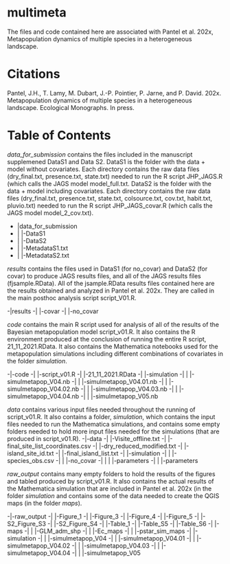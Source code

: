 # multimeta
The files and code contained here are associated with Pantel et al. 202x, Metapopulation dynamics of multiple species in a heterogeneous landscape.

# Citations
Pantel, J.H., T. Lamy, M. Dubart, J.-P. Pointier, P. Jarne, and P. David. 202x. Metapopulation dynamics of multiple species in a heterogeneous landscape. Ecological Monographs. In press.

# Table of Contents
*data_for_submission* contains the files included in the manuscript supplemened DataS1 and Data S2. DataS1 is the folder with the data + model without covariates. Each directory contains the raw data files (dry_final.txt, presence.txt, state.txt) needed to run the R script JHP_JAGS.R (which calls the JAGS model model_full.txt. DataS2 is the folder with the data + model including covariates. Each directory contains the raw data files (dry_final.txt, presence.txt, state.txt, colsource.txt, cov.txt, habit.txt, pluvio.txt) needed to run the R script JHP_JAGS_covar.R (which calls the JAGS model model_2_cov.txt).

- |data_for_submission
- | |-DataS1
- | |-DataS2
- | |-MetadataS1.txt
- | |-MetadataS2.txt

*results* contains the files used in DataS1 (for no_covar) and DataS2 (for covar) to produce JAGS results files, and all of the JAGS results files (fjsample.RData). All of the jsample.RData results files contained here are the results obtained and analyzed in Pantel et al. 202x. They are called in the main posthoc analysis script script_V01.R.

-|results
-| |-covar
-| |-no_covar

*code* contains the main R script used for analysis of all of the results of the Bayesian metapopulation model script_v01.R. It also contains the R environment produced at the conclusion of running the entire R script, 21_11_2021.RData. It also contains the Mathematica notebooks used for the metapopulation simulations including different combinations of covariates in the folder *simulation*.

-|-code
-| |-script_v01.R
-| |-21_11_2021.RData
-| |-simulation
-| | |-simulmetapop_V04.nb
-| | |-simulmetapop_V04.01.nb
-| | |-simulmetapop_V04.02.nb
-| | |-simulmetapop_V04.03.nb
-| | |-simulmetapop_V04.04.nb
-| | |-simulmetapop_V05.nb


*data* contains various input files needed throughout the running of script_v01.R. It also contains a folder, *simulation*, which contains the input files needed to run the Mathematica simulations, and contains some empty folders needed to hold more input files needed for the simulations (that are produced in script_v01.R).
-|-data
-| |-Visite_offline.txt
-| |-final_site_list_coordinates.csv
-| |-dry_reduced_modified.txt
-| |-island_site_id.txt
-| |-final_island_list.txt
-| |-simulation
-| | |-species_obs.csv
-| | |-no_covar
-| | | |-parameters
-| | |-parameters

*raw_output* contains many empty folders to hold the results of the figures and tabled produced by script_v01.R. It also contains the actual results of the Mathematica simulation that are included in Pantel et al. 202x (in the folder *simulation* and contains some of the data needed to create the QGIS maps (in the folder *maps*).

-|-raw_output
-| |-Figure_1
-| |-Figure_3
-| |-Figure_4
-| |-Figure_5
-| |-S2_Figure_S3
-| |-S2_Figure_S4
-| |-Table_1
-| |-Table_S5
-| |-Table_S6
-| |-maps
-| | |-GLM_adm_shp
-| | |-Ec_maps
-| | |-pstar_sim_maps
-| |-simulation
-| | |-simulmetapop_V04
-| | |-simulmetapop_V04.01
-| | |-simulmetapop_V04.02
-| | |-simulmetapop_V04.03
-| | |-simulmetapop_V04.04
-| | |-simulmetapop_V05


